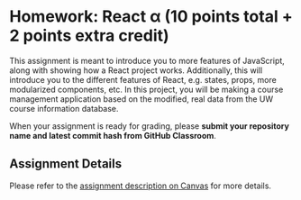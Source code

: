 # Homework: React α (10 points total + 2 points extra credit)

This assignment is meant to introduce you to more features of JavaScript, along with showing how a React project works. Additionally, this will introduce you to the different features of React, e.g. states, props, more modularized components, etc. In this project, you will be making a course management application based on the modified, real data from the UW course information database.

When your assignment is ready for grading, please **submit your repository name and latest commit hash from GitHub Classroom**.

## Assignment Details

Please refer to the [assignment description on Canvas](https://canvas.wisc.edu/courses/295709/assignments/1516939) for more details.
